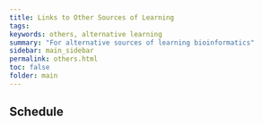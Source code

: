 ```yaml
---
title: Links to Other Sources of Learning
tags: 
keywords: others, alternative learning
summary: "For alternative sources of learning bioinformatics"
sidebar: main_sidebar
permalink: others.html
toc: false
folder: main
---
```


## Schedule
